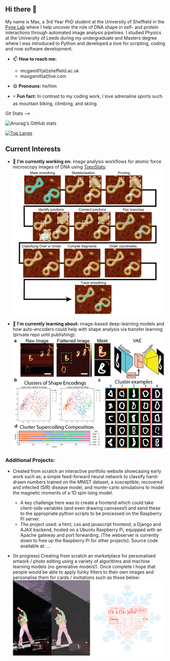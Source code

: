 ## Hi there 👋

My name is Max, a 3rd Year PhD student at the University of Sheffield in the [Pyne Lab](https://pyne-lab.uk/) where I help uncover the role of DNA shape in self- and protein interactions through automated image analysis pipelines. I studied Physics at the University of Leeds during my undergraduate and Masters degree where I was introduced to Python and developed a love for scripting, coding and now software development.

- 📫 **How to reach me:** 
  - mcgamill1(at)sheffield.ac.uk
  - maxgamill(at)live.com

- 😄 **Pronouns:** he/him

- ⚡ **Fun fact:** In contrast to my coding work, I love adrenaline sports such as mountain biking, climbing, and skiing.

Git Stats -->

![Anurag's GitHub stats](https://github-readme-stats.vercel.app/api?username=maxgamill-sheffield&count_private=true&show_icons=true&theme=blueberry)

[![Top Langs](https://github-readme-stats.vercel.app/api/top-langs/?username=maxgamill-sheffield&layout=compact&theme=blueberry&hide=javascript,html,css)](https://github.com/anuraghazra/github-readme-stats)

## Current Interests
- 🔭 **I'm currently working on:** image analysis workflows for atomic force microscopy images of DNA using [TopoStats](https://github.com/AFM-SPM/TopoStats/):
![DNA tracing workflow](images/tracing_pipeline.png)

- 🌱 **I'm currently learning about:** image-based deep-learning models and how auto-encoders could help with shape analysis via transfer learning (private repo until publishing):
![Inferring DNA shape via latent space variables](images/vae_clus_fig.png)

### Additional Projects:
- Created from scratch an interactive portfolio website showcasing early work such as; a simple feed-forward neural network to classify hand-drawn numbers trained on the MNIST dataset, a susceptible, recovered and infected (SIR) disease model, and monte-carlo simulations to model the magnetic moments of a 1D spin Ising model.
  - A key challenge here was to create a frontend which could take client-side variables (and even drawing canvases!) and send these to the appropriate python scripts to be processed on the Raspberry Pi server.
  - The project used: a html, css and javascript frontend, a Django and AJAX backend, hosted on a Ubuntu Raspberry Pi, equipped with an Apache gateway and port forwarding. (The webserver is currently down to free up the Raspberry Pi for other projects). Source code available at: ...

- (In progress) Creating from scratch an marketplace for personalised artwork / photo editing using a variety of algorithms and machine learning models (no generative models!). Once complete I hope that people would be able to apply funky filters to their own images and personalise them for cards / invitations such as those below:
![Image website](images/image-site.png)
